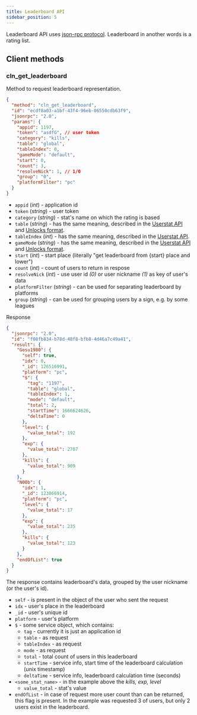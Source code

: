```yaml
---
title: Leaderboard API
sidebar_position: 5
---
```


Leaderboard API uses [json-rpc protocol](https://www.jsonrpc.org/specification). Leaderboard in another words is a rating list.

## Client methods

### cln_get_leaderboard

Method to request leaderboard representation.

```json
{
  "method": "cln_get_leaderboard",
  "id": "ecdf8a03-a1bf-43f4-96eb-06550cdb63f9",
  "jsonrpc": "2.0",
  "params": {
    "appid": 1197,
    "token": "asdfG", // user token
    "category": "kills",
    "table": "global",
    "tableIndex": 0,
    "gameMode": "default",
    "start": 0,
    "count": 3,
    "resolveNick": 1, // 1/0
    "group": "0",
    "platformFilter": "pc"
  }
}
```

- `appid` (_int_) - application id
- `token` (_string_) - user token
- `category` (_string_) - stat's name on which the rating is based
- `table` (_string_) - has the same meaning, described in the [Userstat API](userstat-api#common-params) and [Unlocks format](unlocks-config-format#unlocks-format).
- `tableIndex` (_int_) - has the same meaning, described in the [Userstat API](userstat-api#common-params).
- `gameMode` (_string_) - has the same meaning, described in the [Userstat API](userstat-api#common-params) and [Unlocks format](unlocks-config-format#unlocks-format).
- `start` (_int_) - start place (literally "get leaderboard from {start} place and lower")
- `count` (_int_) - count of users to return in respose
- `resolveNick` (_int_) - use user id _(0)_ or user nickname _(1)_ as key of user's data
- `platformFilter` (_string_) - can be used for separating leaderboard by platforms
- `group` (_string_) - can be used for grouping users by a sign, e.g. by some leagues

Response

```json
{
  "jsonrpc": "2.0",
  "id": "f08fb834-b78d-48f8-bfb8-4d46a7c49a41",
  "result": {
    "Gosu1980": {
      "self": true,
      "idx": 0,
      "_id": 126516991,
      "platform": "pc",
      "$": {
        "tag": "1197",
        "table": "global",
        "tableIndex": 1,
        "mode": "default",
        "total": 2,
        "startTime": 1666624626,
        "deltaTime": 0
      },
      "level": {
        "value_total": 192
      },
      "exp": {
        "value_total": 2707
      },
      "kills": {
        "value_total": 909
      }
    },
    "N00b": {
      "idx": 1,
      "_id": 123066914,
      "platform": "pc",
      "level": {
        "value_total": 17
      },
      "exp": {
        "value_total": 235
      },
      "kills": {
        "value_total": 123
      }
    },
    "endOfList": true
  }
}
```

The response contains leaderboard's data, grouped by the user nickname (or the user's id).

- `self` - is present in the object of the user who sent the request
- `idx` - user's place in the leaderboard
- `_id` - user's unique id
- `platform` - user's platform
- `$` - some service object, which contains:
  - `tag` - currently it is just an application id
  - `table` - as request
  - `tableIndex` - as request
  - `mode` - as request
  - `total` - total count of users in this leaderboard
  - `startTime` - service info, start time of the leaderboard calculation (unix timestamp)
  - `deltaTime` - service info, leaderboard calculation time (seconds)
- `<some_stat_name>` - in the example above the _kills, exp, level_
  - `value_total` - stat's value
- `endOfList` - in case of request more user count than can be returned, this flag is present. In the example was requested 3 of users, but only 2 users exist in the leaderboard.
